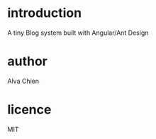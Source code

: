 # introduction
A tiny Blog system built with Angular/Ant Design

# author
Alva Chien

# licence
MIT
